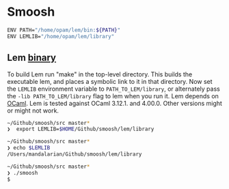 # Smoosh

```sh
ENV PATH="/home/opam/lem/bin:${PATH}"
ENV LEMLIB="/home/opam/lem/library"
```

## Lem [binary](./lem/INSTALL.md)

To build Lem run "make" in the top-level directory. This builds the
executable lem, and places a symbolic link to it in that directory. Now
set the `LEMLIB` environment variable to `PATH_TO_LEM/library`, or
alternately pass the `-lib PATH_TO_LEM/library` flag to lem when you
run it. Lem depends on [OCaml](http://caml.inria.fr/). Lem is tested against OCaml
3.12.1. and 4.00.0. Other versions might or might not work.

```sh
~/Github/smoosh/src master*
❯  export LEMLIB=$HOME/Github/smoosh/lem/library

~/Github/smoosh/src master*
❯ echo $LEMLIB                                  
/Users/mandalarian/Github/smoosh/lem/library

~/Github/smoosh/src master*
❯ ./smoosh 
$ 
 ```
